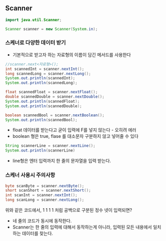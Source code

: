 ## Scanner

```java
import java.util.Scanner;

Scanner scanner = new Scanner(System.in);
```

### 스케너로 다양한 데이터 받기
- 기본적으로 받고자 하는 자료형의 이름이 담긴 메서드를 사용한다
```java
//scanner.next<자료형>();
int scannedInt = scanner.nextInt();
long scannedLong = scanner.nextLong();
System.out.println(scannedInt);
System.out.println(scannedLong);

float scannedFloat = scanner.nextFloat();
double scannedDouble = scanner.nextDouble();
System.out.println(scannedFloat);
System.out.println(scannedDouble);

boolean scannedBool = scanner.nextBoolean();
System.out.println(scannedBool);
```

- float 데이터를 받는다고 굳이 입력에 F를 넣지 않는다 - 오히려 에러
- boolean 형은 true, flase 를 대소문자 구분하지 않고 넣어줄 수 있다
```java
String scannerLine = scanner.nextLine();
System.out.println(scannerLine)
```
- line형은 엔터 입력까지 한 줄의 문자열을 입력 받는다.

### 스케너 사용시 주의사항
```java
byte scanByte = scanner.nextByte();
short scanShort = scanner.nextShort();
int scanInt = scanner.nextInt();
long scanLong = scanner.nextLong();
```
위와 같은 코드에서, 1 1 1 1 처럼 공백으로 구분된 정수 넷이 입력되면?
- 네 줄의 코드가 동시에 동작한다.
- Scanner는 한 줄의 입력에 대해서 동작하는게 아니라, 입력된 모든 내용에서 일치하는 데이터를 찾는다.


